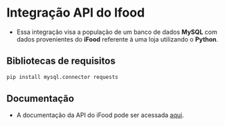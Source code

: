 # Integração API do Ifood
- Essa integração visa a população de um banco de dados **MySQL** com dados provenientes do **iFood** referente à uma loja utilizando o **Python**.
  
## Bibliotecas de requisitos
```bash
pip install mysql.connector requests
```
## Documentação
- A documentação da API do iFood pode ser acessada [aqui](https://developer.ifood.com.br/pt-BR/docs/guides/).
